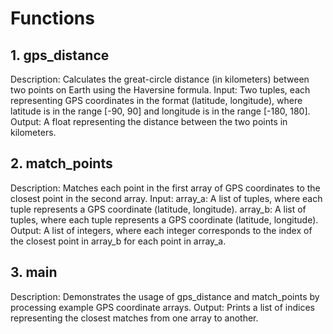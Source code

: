 # Functions
## 1. gps_distance
Description: Calculates the great-circle distance (in kilometers) between two points on Earth using the Haversine formula.
Input: Two tuples, each representing GPS coordinates in the format (latitude, longitude), where latitude is in the range [-90, 90] and longitude is in the range [-180, 180].
Output: A float representing the distance between the two points in kilometers.

## 2. match_points
Description: Matches each point in the first array of GPS coordinates to the closest point in the second array.
Input:
array_a: A list of tuples, where each tuple represents a GPS coordinate (latitude, longitude).
array_b: A list of tuples, where each tuple represents a GPS coordinate (latitude, longitude).
Output: A list of integers, where each integer corresponds to the index of the closest point in array_b for each point in array_a.

## 3. main
Description: Demonstrates the usage of gps_distance and match_points by processing example GPS coordinate arrays.
Output: Prints a list of indices representing the closest matches from one array to another.
